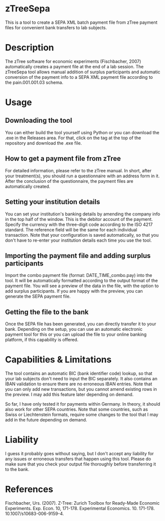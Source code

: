 # zTreeSepa
This is a tool to create a SEPA XML batch payment file from zTree payment files for convenient bank transfers to lab subjects.

# Description
The zTree software for economic experiments (Fischbacher, 2007) automatically creates a payment file at the end of a lab session. The zTreeSepa tool allows manual addition of surplus participants and automatic conversion of the payment info to a SEPA XML payment file according to the pain.001.001.03 schema. 

# Usage
## Downloading the tool
You can either build the tool yourself using Python or you can download the .exe in the Releases area. For that, click on the tag at the top of the repository and download the .exe file.

## How to get a payment file from zTree
For detailed information, please refer to the zTree manual. In short, after your treatment(s), you should run a questionnaire with an address form in it. After the conclusion of the questionnaire, the payment files are automatically created.

## Setting your institution details
You can set your institution's banking details by amending the company info in the top half of the window. This is the debitor account of the payment. Specify the currency with the three-digit code according to the ISO 4217 standard. The reference field will be the same for each individual transaction. Note that your configuration is saved automatically, so that you don't have to re-enter your institution details each time you use the tool.

## Importing the payment file and adding surplus participants
Import the combo payment file (format: DATE_TIME_combo.pay) into the tool. It will be automatically formatted according to the output format of the payment file. You will see a preview of the data in the file, with the option to add surplus participants. If you are happy with the preview, you can generate the SEPA payment file.

## Getting the file to the bank
Once the SEPA file has been generated, you can directly transfer it to your bank. Depending on the setup, you can use an automatic electronic payment tool for this or you can upload the file to your online banking platform, if this capability is offered.

# Capabilities & Limitations
The tool contains an automatic BIC (bank identifier code) lookup, so that your lab subjects don't need to input the BIC separately. It also contains an IBAN validation to ensure there are no erroneous IBAN entries. Note that you can only add new transactions, but you cannot amend existing rows in the preview. I may add this feature later depending on demand.

So far, I have only tested it for payments within Germany. In theory, it should also work for other SEPA countries. Note that some countries, such as Swiss or Liechtenstein formats, require some changes to the tool that I may add in the future depending on demand.

# Liability
I guess it probably goes without saying, but I don't accept any liability for any issues or erroneous transfers that happen using this tool. Please do make sure that you check your output file thoroughly before transferring it to the bank.

# References
Fischbacher, Urs. (2007). Z-Tree: Zurich Toolbox for Ready-Made Economic Experiments. Exp. Econ. 10, 171-178. Experimental Economics. 10. 171-178. 10.1007/s10683-006-9159-4.
